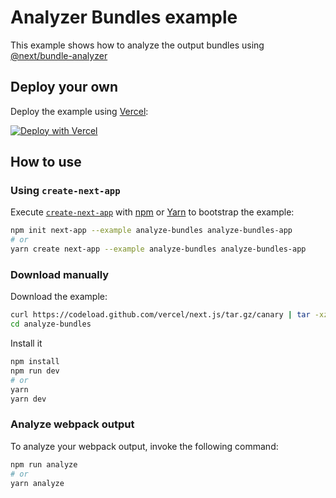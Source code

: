 # Analyzer Bundles example

This example shows how to analyze the output bundles using [@next/bundle-analyzer](https://github.com/vercel/next.js/tree/master/packages/next-bundle-analyzer)

## Deploy your own

Deploy the example using [Vercel](https://vercel.com):

[![Deploy with Vercel](https://vercel.com/button)](https://vercel.com/import/project?template=https://github.com/vercel/next.js/tree/canary/examples/analyze-bundles)

## How to use

### Using `create-next-app`

Execute [`create-next-app`](https://github.com/vercel/next.js/tree/canary/packages/create-next-app) with [npm](https://docs.npmjs.com/cli/init) or [Yarn](https://yarnpkg.com/lang/en/docs/cli/create/) to bootstrap the example:

```bash
npm init next-app --example analyze-bundles analyze-bundles-app
# or
yarn create next-app --example analyze-bundles analyze-bundles-app
```

### Download manually

Download the example:

```bash
curl https://codeload.github.com/vercel/next.js/tar.gz/canary | tar -xz --strip=2 next.js-canary/examples/analyze-bundles
cd analyze-bundles
```

Install it

```bash
npm install
npm run dev
# or
yarn
yarn dev
```

### Analyze webpack output

To analyze your webpack output, invoke the following command:

```bash
npm run analyze
# or
yarn analyze
```
